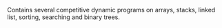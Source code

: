 Contains several competitive dynamic programs on arrays, stacks, linked list, sorting, searching and binary trees.
